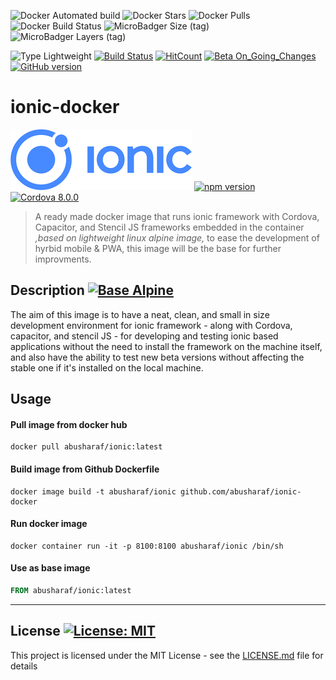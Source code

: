 ![Docker Automated build](https://img.shields.io/docker/automated/abusharaf/ionic.svg)
![Docker Stars](https://img.shields.io/docker/stars/abusharaf/ionic.svg)
![Docker Pulls](https://img.shields.io/docker/pulls/abusharaf/ionic.svg)
![Docker Build Status](https://img.shields.io/docker/build/abusharaf/ionic.svg)
![MicroBadger Size (tag)](https://img.shields.io/microbadger/image-size/abusharaf/ionic.svg)
![MicroBadger Layers (tag)](https://img.shields.io/microbadger/layers/abusharaf/ionic.svg)


![Type Lightweight](https://img.shields.io/badge/Type-Lightweight-35a4de.svg) 
[![Build Status](https://travis-ci.org/abusharaf/ionic-docker.svg?branch=master)](https://travis-ci.org/abusharaf/ionic-docker)
[![HitCount](http://hits.dwyl.io/abusharaf/ionic-docker.svg)](http://hits.dwyl.io/abusharaf/ionic-docker) 
[![Beta On_Going_Changes](https://img.shields.io/badge/Beta-On_Going_Changes-brightgreen.svg)](https://badge.fury.io/gh/abusharaf%2Fionic-docker) 
[![GitHub version](https://badge.fury.io/gh/abusharaf%2Fionic-docker.svg)](https://badge.fury.io/gh/abusharaf%2Fionic-docker)

# ionic-docker 

[![Ionic](https://raw.githubusercontent.com/abusharaf/ionic-docker/master/icons/rsz_ionic-logo.png "Ionic")](https://ionicframework.com)    [![npm version](https://badge.fury.io/js/ionic.svg)](https://beta.ionicframework.com/docs) [![Cordova 8.0.0](https://img.shields.io/badge/Cordova-8.0.0-orange.svg)](https://www.npmjs.com/package/cordova)


> A ready made docker image that runs ionic framework with Cordova, Capacitor, and Stencil JS frameworks embedded in the container _,based on lightweight linux alpine image,_ to ease the development of hyrbid mobile & PWA, this image will be the base for further improvments.


## Description [![Base Alpine](https://img.shields.io/badge/Base-Alpine-red.svg)](https://hub.docker.com/_/alpine/)

The aim of this image is to have a neat, clean, and small in size development environment for ionic framework - along with Cordova, capacitor, and stencil JS - for developing and testing ionic based applications without the need to install the framework on the machine itself, and also have the ability to test new beta versions without affecting the stable one if it's installed on the local machine.

## Usage

#### Pull image from docker hub

```
docker pull abusharaf/ionic:latest
```

#### Build image from Github Dockerfile
```
docker image build -t abusharaf/ionic github.com/abusharaf/ionic-docker
```

#### Run docker image
```
docker container run -it -p 8100:8100 abusharaf/ionic /bin/sh
```

#### Use as base image
```dockerfile
FROM abusharaf/ionic:latest
```
___


## License  [![License: MIT](https://img.shields.io/badge/License-MIT-yellow.svg)](https://opensource.org/licenses/MIT) 

This project is licensed under the MIT License - see the [LICENSE.md](https://github.com/abusharaf/ionic-docker/blob/master/LICENSE) file for details
